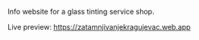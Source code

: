 Info website for a glass tinting service shop.

Live preview: https://zatamnjivanjekragujevac.web.app

